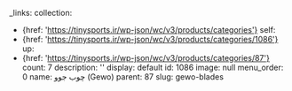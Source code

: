 _links:
  collection:
  - {href: 'https://tinysports.ir/wp-json/wc/v3/products/categories'}
  self:
  - {href: 'https://tinysports.ir/wp-json/wc/v3/products/categories/1086'}
  up:
  - {href: 'https://tinysports.ir/wp-json/wc/v3/products/categories/87'}
count: 7
description: ''
display: default
id: 1086
image: null
menu_order: 0
name: چوب جوو (Gewo)
parent: 87
slug: gewo-blades

